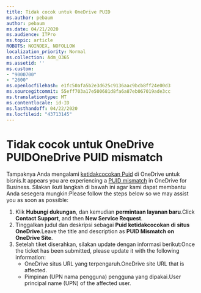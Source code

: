 ```yaml
---
title: Tidak cocok untuk OneDrive PUID
ms.author: pebaum
author: pebaum
ms.date: 04/21/2020
ms.audience: ITPro
ms.topic: article
ROBOTS: NOINDEX, NOFOLLOW
localization_priority: Normal
ms.collection: Adm_O365
ms.assetid: ''
ms.custom:
- "9000700"
- "2600"
ms.openlocfilehash: e1fc50afa5b2e3d625c9136aac9bcb8ff24e00d3
ms.sourcegitcommit: 55eff703a17e500681d8fa6a87eb067019ade3cc
ms.translationtype: MT
ms.contentlocale: id-ID
ms.lasthandoff: 04/22/2020
ms.locfileid: "43713145"
---
```

# <a name="onedrive-puid-mismatch"></a><span data-ttu-id="c1dbc-102">Tidak cocok untuk OneDrive PUID</span><span class="sxs-lookup"><span data-stu-id="c1dbc-102">OneDrive PUID mismatch</span></span>
<span data-ttu-id="c1dbc-103">Tampaknya Anda mengalami [ketidakcocokan Puid](https://docs.microsoft.com/sharepoint/support/administration/access-denied-or-need-permission-error-sharepoint-online-or-onedrive-for-business#when-accessing-a-onedrive-site) di OneDrive untuk bisnis.</span><span class="sxs-lookup"><span data-stu-id="c1dbc-103">It appears you are experiencing a [PUID mismatch](https://docs.microsoft.com/sharepoint/support/administration/access-denied-or-need-permission-error-sharepoint-online-or-onedrive-for-business#when-accessing-a-onedrive-site) in OneDrive for Business.</span></span> <span data-ttu-id="c1dbc-104">Silakan ikuti langkah di bawah ini agar kami dapat membantu Anda sesegera mungkin:</span><span class="sxs-lookup"><span data-stu-id="c1dbc-104">Please follow the steps below so we may assist you as soon as possible:</span></span>

1. <span data-ttu-id="c1dbc-105">Klik **Hubungi dukungan**, dan kemudian **permintaan layanan baru**.</span><span class="sxs-lookup"><span data-stu-id="c1dbc-105">Click **Contact Support**, and then **New Service Request**.</span></span>
2. <span data-ttu-id="c1dbc-106">Tinggalkan judul dan deskripsi sebagai **Puid ketidakcocokan di situs OneDrive**.</span><span class="sxs-lookup"><span data-stu-id="c1dbc-106">Leave the title and description as **PUID Mismatch on OneDrive Site**.</span></span>
3. <span data-ttu-id="c1dbc-107">Setelah tiket diserahkan, silakan update dengan informasi berikut:</span><span class="sxs-lookup"><span data-stu-id="c1dbc-107">Once the ticket has been submitted, please update it with the following information:</span></span>
    - <span data-ttu-id="c1dbc-108">OneDrive situs URL yang terpengaruh.</span><span class="sxs-lookup"><span data-stu-id="c1dbc-108">OneDrive site URL that is affected.</span></span>
    - <span data-ttu-id="c1dbc-109">Pimpinan (UPN nama pengguna) pengguna yang dipakai.</span><span class="sxs-lookup"><span data-stu-id="c1dbc-109">User principal name (UPN) of the affected user.</span></span>



